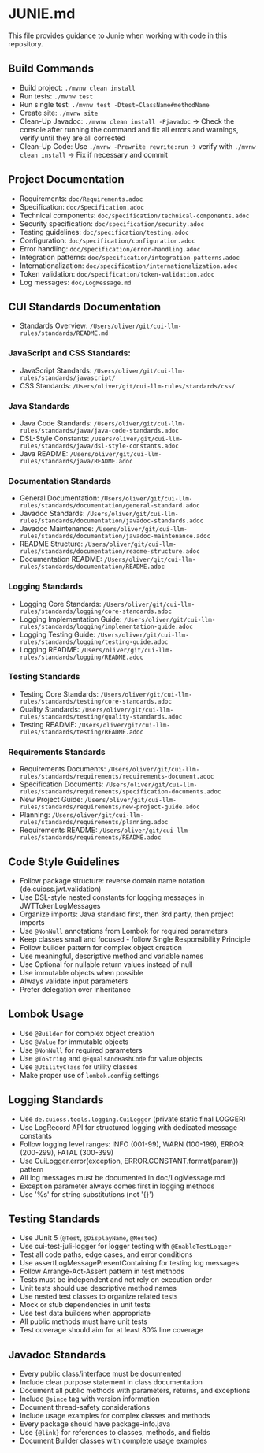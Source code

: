 # JUNIE.md

This file provides guidance to Junie when working with code in this repository.

## Build Commands
- Build project: `./mvnw clean install`
- Run tests: `./mvnw test`
- Run single test: `./mvnw test -Dtest=ClassName#methodName`
- Create site: `./mvnw site`
- Clean-Up Javadoc: `./mvnw clean install -Pjavadoc` -> Check the console after running the command and fix all errors and warnings, verify until they are all corrected
- Clean-Up Code: Use `./mvnw -Prewrite rewrite:run` -> verify with `./mvnw clean install` -> Fix if necessary and commit

## Project Documentation
- Requirements: `doc/Requirements.adoc`
- Specification: `doc/Specification.adoc`
- Technical components: `doc/specification/technical-components.adoc`
- Security specification: `doc/specification/security.adoc`
- Testing guidelines: `doc/specification/testing.adoc`
- Configuration: `doc/specification/configuration.adoc`
- Error handling: `doc/specification/error-handling.adoc`
- Integration patterns: `doc/specification/integration-patterns.adoc`
- Internationalization: `doc/specification/internationalization.adoc`
- Token validation: `doc/specification/token-validation.adoc`
- Log messages: `doc/LogMessage.md`

## CUI Standards Documentation
- Standards Overview: `/Users/oliver/git/cui-llm-rules/standards/README.md`

### JavaScript and CSS Standards:
- JavaScript Standards: `/Users/oliver/git/cui-llm-rules/standards/javascript/`
- CSS Standards: `/Users/oliver/git/cui-llm-rules/standards/css/`

### Java Standards
- Java Code Standards: `/Users/oliver/git/cui-llm-rules/standards/java/java-code-standards.adoc`
- DSL-Style Constants: `/Users/oliver/git/cui-llm-rules/standards/java/dsl-style-constants.adoc`
- Java README: `/Users/oliver/git/cui-llm-rules/standards/java/README.adoc`

### Documentation Standards
- General Documentation: `/Users/oliver/git/cui-llm-rules/standards/documentation/general-standard.adoc`
- Javadoc Standards: `/Users/oliver/git/cui-llm-rules/standards/documentation/javadoc-standards.adoc`
- Javadoc Maintenance: `/Users/oliver/git/cui-llm-rules/standards/documentation/javadoc-maintenance.adoc`
- README Structure: `/Users/oliver/git/cui-llm-rules/standards/documentation/readme-structure.adoc`
- Documentation README: `/Users/oliver/git/cui-llm-rules/standards/documentation/README.adoc`

### Logging Standards
- Logging Core Standards: `/Users/oliver/git/cui-llm-rules/standards/logging/core-standards.adoc`
- Logging Implementation Guide: `/Users/oliver/git/cui-llm-rules/standards/logging/implementation-guide.adoc`
- Logging Testing Guide: `/Users/oliver/git/cui-llm-rules/standards/logging/testing-guide.adoc`
- Logging README: `/Users/oliver/git/cui-llm-rules/standards/logging/README.adoc`

### Testing Standards
- Testing Core Standards: `/Users/oliver/git/cui-llm-rules/standards/testing/core-standards.adoc`
- Quality Standards: `/Users/oliver/git/cui-llm-rules/standards/testing/quality-standards.adoc`
- Testing README: `/Users/oliver/git/cui-llm-rules/standards/testing/README.adoc`

### Requirements Standards
- Requirements Documents: `/Users/oliver/git/cui-llm-rules/standards/requirements/requirements-document.adoc`
- Specification Documents: `/Users/oliver/git/cui-llm-rules/standards/requirements/specification-documents.adoc`
- New Project Guide: `/Users/oliver/git/cui-llm-rules/standards/requirements/new-project-guide.adoc`
- Planning: `/Users/oliver/git/cui-llm-rules/standards/requirements/planning.adoc`
- Requirements README: `/Users/oliver/git/cui-llm-rules/standards/requirements/README.adoc`

## Code Style Guidelines
- Follow package structure: reverse domain name notation (de.cuioss.jwt.validation)
- Use DSL-style nested constants for logging messages in JWTTokenLogMessages
- Organize imports: Java standard first, then 3rd party, then project imports
- Use `@NonNull` annotations from Lombok for required parameters
- Keep classes small and focused - follow Single Responsibility Principle
- Follow builder pattern for complex object creation
- Use meaningful, descriptive method and variable names
- Use Optional for nullable return values instead of null
- Use immutable objects when possible
- Always validate input parameters
- Prefer delegation over inheritance

## Lombok Usage
- Use `@Builder` for complex object creation
- Use `@Value` for immutable objects
- Use `@NonNull` for required parameters
- Use `@ToString` and `@EqualsAndHashCode` for value objects
- Use `@UtilityClass` for utility classes
- Make proper use of `lombok.config` settings

## Logging Standards
- Use `de.cuioss.tools.logging.CuiLogger` (private static final LOGGER)
- Use LogRecord API for structured logging with dedicated message constants
- Follow logging level ranges: INFO (001-99), WARN (100-199), ERROR (200-299), FATAL (300-399)
- Use CuiLogger.error(exception, ERROR.CONSTANT.format(param)) pattern
- All log messages must be documented in doc/LogMessage.md
- Exception parameter always comes first in logging methods
- Use '%s' for string substitutions (not '{}')

## Testing Standards
- Use JUnit 5 (`@Test`, `@DisplayName`, `@Nested`)
- Use cui-test-juli-logger for logger testing with `@EnableTestLogger`
- Test all code paths, edge cases, and error conditions
- Use assertLogMessagePresentContaining for testing log messages
- Follow Arrange-Act-Assert pattern in test methods
- Tests must be independent and not rely on execution order
- Unit tests should use descriptive method names
- Use nested test classes to organize related tests
- Mock or stub dependencies in unit tests
- Use test data builders when appropriate
- All public methods must have unit tests
- Test coverage should aim for at least 80% line coverage

## Javadoc Standards
- Every public class/interface must be documented
- Include clear purpose statement in class documentation
- Document all public methods with parameters, returns, and exceptions
- Include `@since` tag with version information
- Document thread-safety considerations
- Include usage examples for complex classes and methods
- Every package should have package-info.java
- Use `{@link}` for references to classes, methods, and fields
- Document Builder classes with complete usage examples
